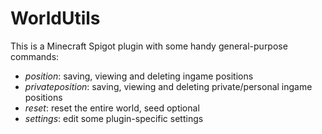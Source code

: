 # WorldUtils
This is a Minecraft Spigot plugin with some handy general-purpose commands:
- *position*: saving, viewing and deleting ingame positions
- *privateposition*: saving, viewing and deleting private/personal ingame positions
- *reset*: reset the entire world, seed optional
- *settings*: edit some plugin-specific settings
